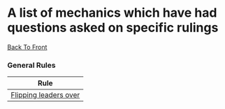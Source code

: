 # A list of mechanics which have had questions asked on specific rulings
[Back To Front](../index.md)

### General Rules
| Rule | 
|-------|
|[Flipping leaders over](./flipping-leader.md) |
